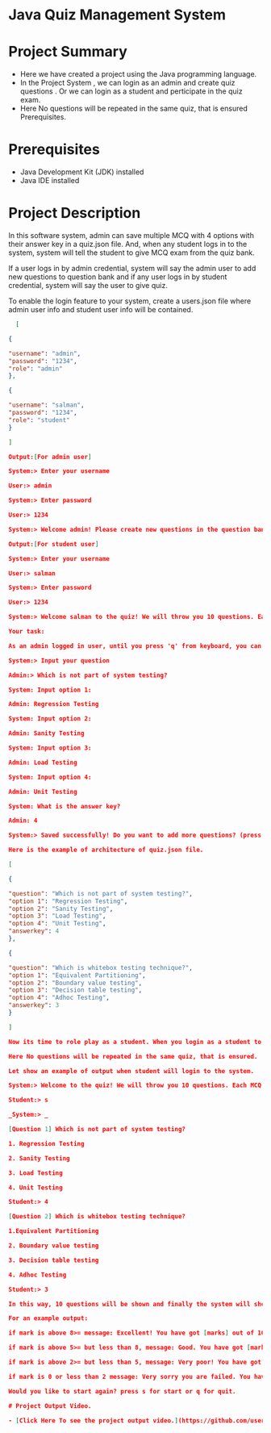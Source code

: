 # Java Quiz Management System

# Project Summary

- Here we have created a project using the Java programming language.
- In the Project System , we can login as an admin and create quiz questions . Or we can login as a student and perticipate in the quiz exam.
- Here No questions will be repeated in the same quiz, that is ensured Prerequisites.

# Prerequisites

- Java Development Kit (JDK) installed
- Java IDE installed

#  Project Description

In this software system, admin can save multiple MCQ with 4 options with their answer key in a quiz.json file. And, when any student logs in to the system, system will tell the student to give MCQ exam from the quiz bank.

If a user logs in by admin credential, system will say the admin user to add new questions to question bank and if any user logs in by student credential, system will say the user to give quiz.

To enable the login feature to your system, create a users.json file where admin user info and student user info will be contained.

```json
  [

{

"username": "admin",
"password": "1234",
"role": "admin"
},

{

"username": "salman",
"password": "1234",
"role": "student"
}

]

Output:[For admin user]

System:> Enter your username

User:> admin

System:> Enter password

User:> 1234

System:> Welcome admin! Please create new questions in the question bank.

Output:[For student user]

System:> Enter your username

User:> salman

System:> Enter password

User:> 1234

System:> Welcome salman to the quiz! We will throw you 10 questions. Each MCQ mark is 1 and no negative marking. Are you ready? Press 's' to start.

Your task:

As an admin logged in user, until you press 'q' from keyboard, you can add multiple MCQ. Add atleast 30 questions in quiz bank. The 30 questions must be SQA related questions. For an example:

System:> Input your question

Admin:> Which is not part of system testing?

System: Input option 1:

Admin: Regression Testing

System: Input option 2:

Admin: Sanity Testing

System: Input option 3:

Admin: Load Testing

System: Input option 4:

Admin: Unit Testing

System: What is the answer key?

Admin: 4

System:> Saved successfully! Do you want to add more questions? (press s for start and q for quit)

Here is the example of architecture of quiz.json file.

[

{

"question": "Which is not part of system testing?",
"option 1": "Regression Testing",
"option 2": "Sanity Testing",
"option 3": "Load Testing",
"option 4": "Unit Testing",
"answerkey": 4
},

{

"question": "Which is whitebox testing technique?",
"option 1": "Equivalent Partitioning",
"option 2": "Boundary value testing",
"option 3": "Decision table testing",
"option 4": "Adhoc Testing",
"answerkey": 3
}

]

Now its time to role play as a student. When you login as a student to the system, system will generate 10 random questions from the quiz bank.

Here No questions will be repeated in the same quiz, that is ensured.

Let show an example of output when student will login to the system.

System:> Welcome to the quiz! We will throw you 10 questions. Each MCQ mark is 1 and no negative marking. Are you ready? Press 's' for start.

Student:> s

_System:> _

[Question 1] Which is not part of system testing?

1. Regression Testing

2. Sanity Testing

3. Load Testing

4. Unit Testing

Student:> 4

[Question 2] Which is whitebox testing technique?

1.Equivalent Partitioning

2. Boundary value testing

3. Decision table testing

4. Adhoc Testing

Student:> 3

In this way, 10 questions will be shown and finally the system will show the result. You will not show the answer from the json. Just match the json file answer key with the user input key. If matches, score should be counted. Otherwise if user input wrong or invalid number from keyboard, it will be considered as 0 mark and generate the next question.

For an example output:

if mark is above 8>= message: Excellent! You have got [marks] out of 10

if mark is above 5>= but less than 8, message: Good. You have got [marks] out of 10

if mark is above 2>= but less than 5, message: Very poor! You have got [marks] out of 10

if mark is 0 or less than 2 message: Very sorry you are failed. You have got [marks] out of 10

Would you like to start again? press s for start or q for quit.

# Project Output Video.

- [Click Here To see the project output video.](https://github.com/user-attachments/assets/19dd1100-ca0f-4d97-9c83-4d3ab33cd7a7)





